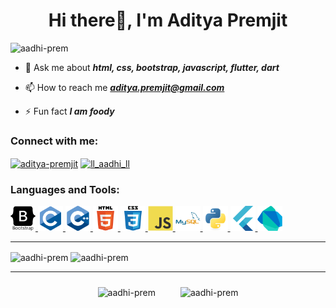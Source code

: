 <h1 align="center">Hi there👋, I'm Aditya Premjit</h1>
<!-- <h3 align="center">A passionate FullStack Web App Developer from India</h3> -->

<p align="left"> <img src="https://komarev.com/ghpvc/?username=aadhi-prem&label=Profile%20views&color=0e75b6&style=flat" alt="aadhi-prem" /> </p>

- 💬 Ask me about ***html, css, bootstrap, javascript, flutter, dart***

- 📫 How to reach me ***aditya.premjit@gmail.com***

- ⚡ Fun fact ***I am foody***

<h3 align="left">Connect with me:</h3>
<p align="left">
<a href="https://www.linkedin.com/in/aditya-premjit/" target="blank"><img align="center" src="https://raw.githubusercontent.com/rahuldkjain/github-profile-readme-generator/master/src/images/icons/Social/linked-in-alt.svg" alt="aditya-premjit" height="30" width="40" /></a>
<a href="https://instagram.com/ll_aadhi_ll" target="blank"><img align="center" src="https://raw.githubusercontent.com/rahuldkjain/github-profile-readme-generator/master/src/images/icons/Social/instagram.svg" alt="ll_aadhi_ll" height="30" width="40" /></a>
</p>

<h3 align="left">Languages and Tools:</h3>
<p align="left"> <a href="https://getbootstrap.com" target="_blank" rel="noreferrer"> <img src="https://raw.githubusercontent.com/devicons/devicon/master/icons/bootstrap/bootstrap-plain-wordmark.svg" alt="bootstrap" width="40" height="40"/> </a> <a href="https://www.cprogramming.com/" target="_blank" rel="noreferrer"> <img src="https://raw.githubusercontent.com/devicons/devicon/master/icons/c/c-original.svg" alt="c" width="40" height="40"/> </a> <a href="https://www.w3schools.com/cpp/" target="_blank" rel="noreferrer"> <img src="https://raw.githubusercontent.com/devicons/devicon/master/icons/cplusplus/cplusplus-original.svg" alt="cplusplus" width="40" height="40"/> </a> <a href="https://www.w3.org/html/" target="_blank" rel="noreferrer"> <img src="https://raw.githubusercontent.com/devicons/devicon/master/icons/html5/html5-original-wordmark.svg" alt="html5" width="40" height="40"/> </a> <a href="https://www.w3schools.com/css/" target="_blank" rel="noreferrer"> <img src="https://raw.githubusercontent.com/devicons/devicon/master/icons/css3/css3-original-wordmark.svg" alt="css3" width="40" height="40"/> </a> <a href="https://developer.mozilla.org/en-US/docs/Web/JavaScript" target="_blank" rel="noreferrer"> <img src="https://raw.githubusercontent.com/devicons/devicon/master/icons/javascript/javascript-original.svg" alt="javascript" width="40" height="40"/> </a> <a href="https://www.mysql.com/" target="_blank" rel="noreferrer"> <img src="https://raw.githubusercontent.com/devicons/devicon/master/icons/mysql/mysql-original-wordmark.svg" alt="mysql" width="40" height="40"/> </a> <a href="https://www.python.org" target="_blank" rel="noreferrer"> <img src="https://raw.githubusercontent.com/devicons/devicon/master/icons/python/python-original.svg" alt="python" width="40" height="40"/> </a> <a href="https://flutter.dev/" target="_blank" rel="noreferrer"> <img src="https://raw.githubusercontent.com/devicons/devicon/master/icons/flutter/flutter-original.svg" alt="flutter" width="40" height="40"/> </a> <a href="https://dart.dev/" target="_blank" rel="noreferrer"> <img src="https://raw.githubusercontent.com/devicons/devicon/master/icons/dart/dart-original.svg" alt="dart" width="40" height="40"/> </a> </p>
<hr>
<p><img align="center" src="https://github-readme-stats-sigma-five.vercel.app/api?username=aadhi-prem&theme=synthwave&show_icons=true" alt="aadhi-prem" /> <img align="center" src="https://github-readme-stats-sigma-five.vercel.app/api/top-langs?username=aadhi-prem&theme=synthwave&show_icons=true&layout=compact" alt="aadhi-prem" /></p>
<hr>
<div style="display: flex; justify-content: center; align-items: center; gap: 20px;">
    <img src="https://github-readme-stats-sigma-five.vercel.app/api?username=aadhi-prem&theme=synthwave&show_icons=true" alt="aadhi-prem" style="width: auto; height: 120px; margin: 10px;">
    <img src="https://github-readme-stats-sigma-five.vercel.app/api/top-langs?username=aadhi-prem&theme=synthwave&show_icons=true&layout=compact" alt="aadhi-prem" style="width: auto; height: 120px; margin: 10px;">
</div>



